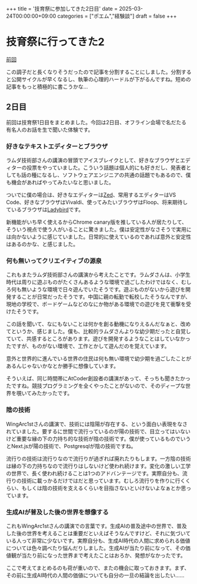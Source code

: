 +++
title = '技育祭に参加してきた2日目'
date = 2025-03-24T00:00:00+09:00
categories = ["ポエム","経験談"]
draft = false
+++

# 技育祭に行ってきた2

[前回](/p/技育祭に参加してきた/)

この調子だと長くなりそうだったので記事を分割することにしました。分割すると公開サイクルが早くなるし、執筆の心理的ハードルが下がるんですね。短めの記事をもっと積極的に書こうかな…

## 2日目

前回は技育祭1日目をまとめました。今回は2日目、オフライン会場で名だたる有名人のお話を生で聞いた体験です。

### 好きなテキストエディターとブラウザ

ラムダ技術部さんの講演の冒頭でアイスブレイクとして、好きなブラウザとエディターの投票をやっていました。こういう話題は個人的にも好きだし、発表者としても話の種になるし、ソフトウェアエンジニアの共通の話題でもあるので、僕も機会があればやってみたいなと思いました。

ついでに僕の場合は、好きなエディターは[Zed](https://zed.dev/)、常用するエディターはVS Code、好きなブラウザはVivaldi、使ってみたいブラウザはFloop、将来期待しているブラウザは[Ladybird](https://ladybird.org/)です。

新機能がいち早く使えるからChrome canary版を推している人が居たりして、そういう視点で使う人がいることに驚きました。僕は安定性がなさそうで実用には向かないように感じていました。日常的に使えているのであれば意外と安定性はあるのかな、と感じました。

### 何も無いってクリエイティブの源泉

これもまたラムダ技術部さんの講演から考えたことです。ラムダさんは、小学生時代は周りに遊ぶものがたくさんあるような環境で過ごしたわけではなく、むしろ何も無いような環境で日々遊んでいたそうです。遊ぶものがないから遊びを開発することが日常だったそうです。中国に親の転勤で転校したそうなんですが、現地の学校で、ボードゲームなどのなにか物がある環境での遊びを見て衝撃を受けたそうです。

この話を聞いて、なにもないことは何かを創る動機になりえるんだなぁと、改めてというか、感じました。僕も、比較的ラムダさんよりな幼少期だったと自覚していて、共感するところがあります。遊びを開発するようなことはしていなかったですが、ものがない環境で、工作とかして遊んだのを覚えています。

意外と世界的に進んでいる世界の住民は何も無い環境で幼少期を過ごしたことがあるんじゃないかなとか勝手に想像しています。

そういえば、同じ時間帯にAtCoder創設者の講演があって、そっちも聞きたかったですね。競技プログラミングを全くやったことがないので、そのディープな世界を覗いてみたかったです。

### 陰の技術

WingArc1stさんの講演で、技術には陰陽が存在する、という面白い表現をなされていました。要するに世間で流行っているのが陽の技術で、目立ってはいないけど重要な縁の下の力持ち的な技術が陰の技術です。僕が使っているものでいうとNext.jsが陽の技術で、Postgresqlが陰の技術ですね。

流行りの技術は流行りなので流行りが過ぎれば廃れたりもします。一方陰の技術は縁の下の力持ちなので流行りはしないけど使われ続けます。変化の激しい工学の世界で、長く使われ続けることは1つのアドバンテージです。実際自分も、流行りの技術に載っかるだけではだと思っています。むしろ流行りを作りに行くくらい、もしくは陰の技術を支えるくらいを目指さないといけないよなぁとか思っています。

### 生成AIが普及した後の世界を想像する

これもWingArc1stさんの講演での言葉です。生成AIの普及途中の世界で、普及した後の世界を考えることは重要だといえばそうなんですけど、それに気づいている人って非常に少ないです。実際自分も、生成AI時代の人間に求められる価値については色々調べたり悩んだりしました。生成AIが当たり前になって、その価値観が当たり前になった世界まで考えたことはおろか、発想がなかったです。

ここで考えてまとめるのも荷が重いので、またの機会に取っておきます。まず、その前に生成AI時代の人間の価値についても自分の一旦の結論を出したい……
